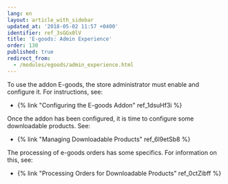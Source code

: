 ```yaml
---
lang: en
layout: article_with_sidebar
updated_at: '2018-05-02 11:57 +0400'
identifier: ref_3sGGx0lV
title: 'E-goods: Admin Experience'
order: 130
published: true
redirect_from:
  - /modules/egoods/admin_experience.html
---
```

To use the addon E-goods, the store administrator must enable and configure it. For instructions, see:
   * {% link "Configuring the E-goods Addon" ref_1dsuHf3i %}
   
Once the addon has been configured, it is time to configure some downloadable products. See:   
   * {% link "Managing Downloadable Products" ref_6l9etSb8 %}

The processing of e-goods orders has some specifics. For information on this, see: 
   * {% link "Processing Orders for Downloadable Products" ref_0ctZibff %}
